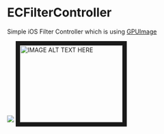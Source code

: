 # ECFilterController

Simple iOS Filter Controller which is using [GPUImage](https://github.com/BradLarson/GPUImage)

![](https://media.giphy.com/media/3og0IQW9LBp9qssREs/giphy.gif)
<a href="https://media.giphy.com/media/3og0IQW9LBp9qssREs/giphy.gif
" target="_blank"><img src="http://img.youtube.com/vi/YOUTUBE_VIDEO_ID_HERE/0.jpg" 
alt="IMAGE ALT TEXT HERE" width="240" height="180" border="10" /></a>

